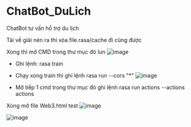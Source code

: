 # ChatBot_DuLich
ChatBot tư vấn hỗ trợ du lịch

Tải về giải nén ra thì xóa file.rasa/cache đi cũng được

Xong thì mở CMD trong thư mục đó lun
![image](https://user-images.githubusercontent.com/85334608/233958478-4f08ad30-1dd8-4a77-8c56-b8ec3fea0899.png)

- Ghi lệnh: 
rasa train
- Chạy xong train thì ghi lệnh
rasa run --cors "*"
![image](https://user-images.githubusercontent.com/85334608/233959069-0e173a58-237d-406f-ad74-4c5ab228fd38.png)

- Mở tiếp 1 cmd trong thư mục đó ghi lệnh
rasa run actions --actions actions

Xong mở file Web3.html test
![image](https://user-images.githubusercontent.com/85334608/234189631-2da25956-64b1-48ed-886a-b8a13124426b.png)

![image](https://user-images.githubusercontent.com/85334608/234189695-e774cb5b-a563-4ac4-ab70-a2d4255d518b.png)

